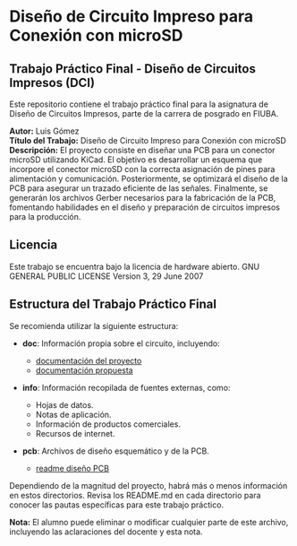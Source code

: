 # Diseño de Circuito Impreso para Conexión con microSD

## Trabajo Práctico Final - Diseño de Circuitos Impresos (DCI)

Este repositorio contiene el trabajo práctico final para la asignatura de Diseño de Circuitos Impresos, parte de la carrera de posgrado en FIUBA.

**Autor:** Luis Gómez  
**Título del Trabajo:** Diseño de Circuito Impreso para Conexión con microSD  
**Descripción:** El proyecto consiste en diseñar una PCB para un conector microSD utilizando KiCad. El objetivo es desarrollar un esquema que incorpore el conector microSD con la correcta asignación de pines para alimentación y comunicación. Posteriormente, se optimizará el diseño de la PCB para asegurar un trazado eficiente de las señales. Finalmente, se generarán los archivos Gerber necesarios para la fabricación de la PCB, fomentando habilidades en el diseño y preparación de circuitos impresos para la producción.

## Licencia

Este trabajo se encuentra bajo la licencia de hardware abierto. GNU GENERAL PUBLIC LICENSE Version 3, 29 June 2007

## Estructura del Trabajo Práctico Final

Se recomienda utilizar la siguiente estructura:

* **doc**: Información propia sobre el circuito, incluyendo:
  * [documentación del proyecto](./doc/README.md)
  * [documentación propuesta](./doc/propuesta/README.md)
  

* **info**: Información recopilada de fuentes externas, como:
  * Hojas de datos.
  * Notas de aplicación.
  * Información de productos comerciales.
  * Recursos de internet.

* **pcb**: Archivos de diseño esquemático y de la PCB.
  * [readme diseño PCB](./pcb/README.md)


Dependiendo de la magnitud del proyecto, habrá más o menos información en estos directorios. Revisa los README.md en cada directorio para conocer las pautas específicas para este trabajo práctico.




**Nota:** El alumno puede eliminar o modificar cualquier parte de este archivo, incluyendo las aclaraciones del docente y esta nota.
